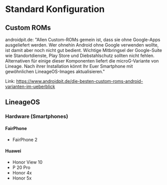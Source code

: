 # Standard Konfiguration

## Custom ROMs

androidpit.de: "Allen Custom-ROMs gemein ist, dass sie ohne Google-Apps ausgeliefert werden. Wer ohnehin Android ohne Google verwenden wollte, ist damit aber noch nicht gut bedient. Wichtige Mitbringsel der Google-Suite wie Standortdienste, Play Store und Diebstahlschutz sollten nicht fehlen. Alternativen für einige dieser Komponenten liefert die microG-Variante von Lineage. Nach ihrer Installation könnt Ihr Euer Smartphone mit gewöhnlichen LineageOS-Images aktualisieren."

Link: https://www.androidpit.de/die-besten-custom-roms-android-varianten-im-ueberblick

## LineageOS

### Hardware (Smartphones)

#### FairPhone

- FairPhone 2

#### Huawei 

- Honor View 10
- P 20 Pro
- Honor 4x
- Honor 5x
